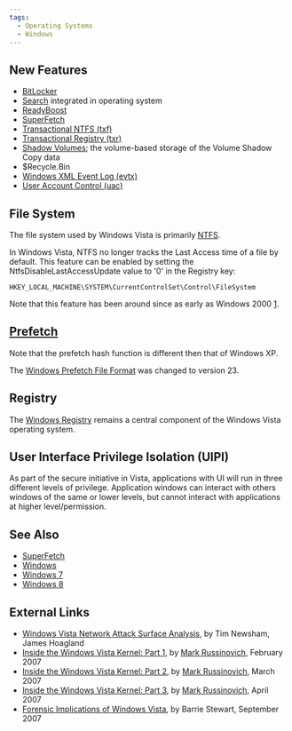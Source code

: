 ```yaml
---
tags:
  - Operating Systems
  - Windows
---
```

## New Features

- [BitLocker](bitlocker_disk_encryption.md)
- [Search](windows_desktop_search.md) integrated in operating
  system
- [ReadyBoost](readyboost.md)
- [SuperFetch](superfetch.md)
- [Transactional NTFS (txf)](ntfs.md)
- [Transactional Registry (txr)](windows_nt_registry_file_(regf).md)
- [Shadow Volumes](windows_shadow_volumes.md); the volume-based
  storage of the Volume Shadow Copy data
- \$Recycle.Bin
- [Windows XML Event Log (evtx)](windows_xml_event_log_(evtx).md)
- [User Account Control (uac)](user_account_control_(uac).md)

## File System

The file system used by Windows Vista is primarily
[NTFS](ntfs.md).

In Windows Vista, NTFS no longer tracks the Last Access time of a file
by default. This feature can be enabled by setting the
NtfsDisableLastAccessUpdate value to '0' in the Registry key:

    HKEY_LOCAL_MACHINE\SYSTEM\CurrentControlSet\Control\FileSystem

Note that this feature has been around since as early as Windows 2000
[1](https://learn.microsoft.com/en-us/previous-versions/windows/it-pro/windows-2000-server/cc959914(v=technet.10)?redirectedfrom=MSDN).

## [Prefetch](prefetch.md)

Note that the prefetch hash function is different then that of Windows XP.

The [Windows Prefetch File Format](windows_prefetch_file_format.md) was changed
to version 23.

## Registry

The [Windows Registry](windows_registry.md) remains a central component of the
Windows Vista operating system.

## User Interface Privilege Isolation (UIPI)

As part of the secure initiative in Vista, applications with UI will run
in three different levels of privilege. Application windows can interact
with others windows of the same or lower levels, but cannot interact
with applications at higher level/permission.

## See Also

- [SuperFetch](superfetch.md)
- [Windows](windows.md)
- [Windows 7](windows_7.md)
- [Windows 8](windows_8.md)

## External Links

- [Windows Vista Network Attack Surface Analysis](https://www.grc.com/sn/files/atr-vistaattacksurface.pdf),
  by Tim Newsham, James Hoagland
- [Inside the Windows Vista Kernel: Part 1](https://learn.microsoft.com/en-us/previous-versions/technet-magazine/cc162494(v=msdn.10)),
  by [Mark Russinovich](mark_russinovich.md), February 2007
- [Inside the Windows Vista Kernel: Part 2](https://learn.microsoft.com/en-us/previous-versions/technet-magazine/cc162480(v=msdn.10)?redirectedfrom=MSDN),
  by [Mark Russinovich](mark_russinovich.md), March 2007
- [Inside the Windows Vista Kernel: Part 3](https://learn.microsoft.com/en-us/previous-versions/technet-magazine/cc162458(v=msdn.10)),
  by [Mark Russinovich](mark_russinovich.md), April 2007
- [Forensic Implications of Windows Vista](https://whereismydata.files.wordpress.com/2009/09/forensic-implications-of-windows-vista.pdf),
  by Barrie Stewart, September 2007
